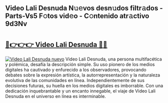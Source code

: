 ## Video Lali Desnuda N𝚞𝚎vos desn𝚞dos filtr𝚊dos - Parts-Vs5 F𝚘tos vid𝚎o - C𝚘ntenido atr𝚊ctivo 9d3Nv

# <h2><a href="http://mb8yxj.tromn.icu/?c=Video+Lali+Desnuda">🔗👉👉👉 Video Lali Desnuda 🔗🔗</a></h2>

[![Video Lali Desnuda nuevo](https://i.imgur.com/pEAQMta.gif)](http://mb8yxj.tromn.icu/?c=Video+Lali+Desnuda)
Video Lali Desnuda, una persona multifacética y polémica, desafía la descripción simple. Su uso pionero de los medios digitales ha cautivado y enfurecido a los observadores, provocando debates sobre la expresión artística, la autorrepresentación y la naturaleza evolutiva de las comunidades en línea. Independientemente de sus decisiones futuras, su huella en los medios digitales es imborrable. Con una dedicación inquebrantable y un encanto innegable, el viaje de Video Lali Desnuda en el universo en línea es interminable.
